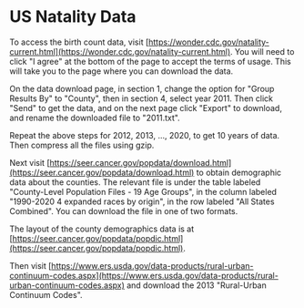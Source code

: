 # US Natality Data

To access the birth count data, visit
[https://wonder.cdc.gov/natality-current.html](https://wonder.cdc.gov/natality-current.html).
You will need to click "I agree" at the bottom of the page to accept
the terms of usage.  This will take you to the page where you can
download the data.

On the data download page, in section 1, change the option for "Group
Results By" to "County", then in section 4, select year 2011.  Then
click "Send" to get the data, and on the next page click "Export" to
download, and rename the downloaded file to "2011.txt".

Repeat the above steps for 2012, 2013, ..., 2020, to get 10 years of
data.  Then compress all the files using gzip.

Next visit
[https://seer.cancer.gov/popdata/download.html](https://seer.cancer.gov/popdata/download.html)
to obtain demographic data about the counties.  The relevant file is
under the table labeled "County-Level Population Files - 19 Age Groups", in the column labeled
"1990-2020 4 expanded races by origin", in the row labeled "All States
Combined".  You can download the file in one of two formats.

The layout of the county demographics data is at
[https://seer.cancer.gov/popdata/popdic.html](https://seer.cancer.gov/popdata/popdic.html).

Then visit [https://www.ers.usda.gov/data-products/rural-urban-continuum-codes.aspx](https://www.ers.usda.gov/data-products/rural-urban-continuum-codes.aspx)
and download the 2013 "Rural-Urban Continuum Codes".
